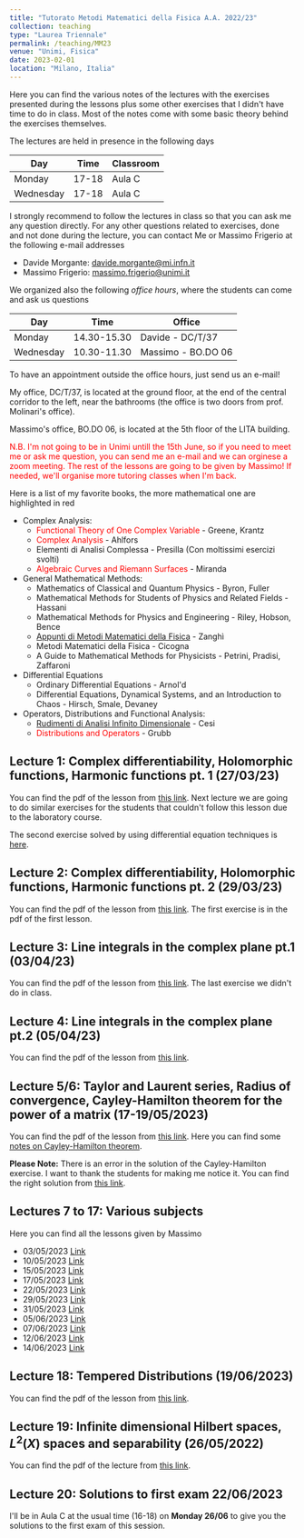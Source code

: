 ```yaml
---
title: "Tutorato Metodi Matematici della Fisica A.A. 2022/23"
collection: teaching
type: "Laurea Triennale"
permalink: /teaching/MM23
venue: "Unimi, Fisica"
date: 2023-02-01
location: "Milano, Italia"
---
```


Here you can find the various notes of the lectures with the exercises presented during the lessons plus some other exercises that I didn't have time to do in class. Most of the notes come with some basic theory behind the exercises themselves.

The lectures are held in presence in the following days

| Day       | Time            | Classroom                             |
| --------  | --------------- | ------------------------------------- |
| Monday    |  17-18          | Aula C                                |
| Wednesday |  17-18          | Aula C                                |

I strongly recommend to follow the lectures in class so that you can ask me any question directly. For any other questions related to exercises, done and not done during the lecture, you can contact Me or Massimo Frigerio at the following e-mail addresses

* Davide Morgante: davide.morgante@mi.infn.it
* Massimo Frigerio: massimo.frigerio@unimi.it

We organized also the following *office hours*, where the students can come and ask us questions

| Day       | Time            | Office                                |
| --------  | --------------- | ------------------------------------- |
| Monday    |  14.30-15.30    | Davide - DC/T/37                      |
| Wednesday |  10.30-11.30    | Massimo - BO.DO 06                    |      


To have an appointment outside the office hours, just send us an e-mail!

My office, DC/T/37, is located at the ground floor, at the end of the central corridor to the left, near the bathrooms (the office is two doors from prof. Molinari's office).

Massimo's office, BO.DO 06, is located at the 5th floor of the LITA building.

<span style="color:red">N.B. I'm not going to be in Unimi untill the 15th June, so if you need to meet me or ask me question, you can send me an e-mail and we can orginese a zoom meeting. The rest of the lessons are going to be given by Massimo! If needed, we'll organise more tutoring classes when I'm back.</span>


Here is a list of my favorite books, the more mathematical one are highlighted in red  

  * Complex Analysis:
    * <span style="color:red">Functional Theory of One Complex Variable</span> - Greene, Krantz
    * <span style="color:red">Complex Analysis</span> - Ahlfors
    * Elementi di Analisi Complessa - Presilla (Con moltissimi esercizi svolti)
    * <span style="color:red">Algebraic Curves and Riemann Surfaces</span> - Miranda
  * General Mathematical Methods:
    * Mathematics of Classical and Quantum Physics - Byron, Fuller
    * Mathematical Methods for Students of Physics and Related Fields - Hassani
    * Mathematical Methods for Physics and Engineering - Riley, Hobson, Bence
    * [Appunti di Metodi Matematici della Fisica](https://www.ge.infn.it/~zanghi/metodi/ZUL.pdf) - Zanghì
    * Metodi Matematici della Fisica - Cicogna
    * A Guide to Mathematical Methods for Physicists - Petrini, Pradisi, Zaffaroni
  * Differential Equations
    * Ordinary Differential Equations - Arnol'd
    * Differential Equations, Dynamical Systems, and an Introduction to Chaos - Hirsch, Smale, Devaney
  * Operators, Distributions and Functional Analysis:
    * [Rudimenti di Analisi Infinito Dimensionale](https://www.roma1.infn.it/~cesi/rudimenti/RAID-s-v03.pdf) - Cesi
    * <span style="color:red">Distributions and Operators</span> - Grubb

## Lecture 1: Complex differentiability, Holomorphic functions, Harmonic functions pt. 1 (27/03/23)
You can find the pdf of the lesson from [this link](http://DavideMorgante.github.io/files/Lezione1.pdf).
Next lecture we are going to do similar exercises for the students that couldn't follow this lesson due to the laboratory course.

The second exercise solved by using differential equation techniques is [here](http://DavideMorgante.github.io/files/Lezione1_2.pdf).

## Lecture 2: Complex differentiability, Holomorphic functions, Harmonic functions pt. 2 (29/03/23)
You can find the pdf of the lesson from [this link](http://DavideMorgante.github.io/files/Lezione1_3.pdf). The first exercise is in the pdf of the first lesson.

## Lecture 3: Line integrals in the complex plane pt.1 (03/04/23)
You can find the pdf of the lesson from [this link](http://DavideMorgante.github.io/files/Integrali_1.pdf). The last exercise we didn't do in class.

## Lecture 4: Line integrals in the complex plane pt.2 (05/04/23)
You can find the pdf of the lesson from [this link](http://DavideMorgante.github.io/files/Metodi23/5-04-23_Frigerio.pdf).

## Lecture 5/6: Taylor and Laurent series, Radius of convergence, Cayley-Hamilton theorem for the power of a matrix (17-19/05/2023)
You can find the pdf of the lesson from [this link](http://DavideMorgante.github.io/files/Lezione2.pdf).
Here you can find some [notes on Cayley-Hamilton theorem](https://web.mit.edu/2.151/www/Handouts/CayleyHamilton.pdf).

**Please Note:** There is an error in the solution of the Cayley-Hamilton exercise. I want to thank the students for making me notice it. You can find the right solution from [this link](http://DavideMorgante.github.io/files/CH_corretto.pdf).

## Lectures 7 to 17: Various subjects
Here you can find all the lessons given by Massimo
  - 03/05/2023 [Link](http://DavideMorgante.github.io/files/Metodi23/3-05-23_Frigerio.pdf)
  - 10/05/2023 [Link](http://DavideMorgante.github.io/files/Metodi23/10-05-23_Frigerio.pdf)
  - 15/05/2023 [Link](http://DavideMorgante.github.io/files/Metodi23/15-05-23_Frigerio.pdf)
  - 17/05/2023 [Link](http://DavideMorgante.github.io/files/Metodi23/17-05-23_Frigerio.pdf)
  - 22/05/2023 [Link](http://DavideMorgante.github.io/files/Metodi23/22-05-23_Frigerio.pdf)
  - 29/05/2023 [Link](http://DavideMorgante.github.io/files/Metodi23/29-05-23_Frigerio.pdf)
  - 31/05/2023 [Link](http://DavideMorgante.github.io/files/Metodi23/31-05-23_Frigerio.pdf)
  - 05/06/2023 [Link](http://DavideMorgante.github.io/files/Metodi23/5-06-23_Frigerio.pdf)
  - 07/06/2023 [Link](http://DavideMorgante.github.io/files/Metodi23/7-06-23_Frigerio.pdf)
  - 12/06/2023 [Link](http://DavideMorgante.github.io/files/Metodi23/12-06-23_Frigerio.pdf)
  - 14/06/2023 [Link](http://DavideMorgante.github.io/files/Metodi23/14-06-23_Frigerio.pdf)

## Lecture 18: Tempered Distributions (19/06/2023)
You can find the pdf of the lesson from [this link](http://DavideMorgante.github.io/files/Lezione15.pdf).

## Lecture 19: Infinite dimensional Hilbert spaces, $L^2(X)$ spaces and separability (26/05/2022)
You can find the pdf of the lecture from [this link](http://DavideMorgante.github.io/files/Lezione11.pdf).

## Lecture 20: Solutions to first exam 22/06/2023
I'll be in Aula C at the usual time (16-18) on **Monday 26/06** to give you the solutions to the first exam of this session.
